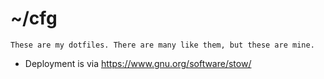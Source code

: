 # ~/cfg

```
These are my dotfiles. There are many like them, but these are mine.
```

 - Deployment is via https://www.gnu.org/software/stow/
